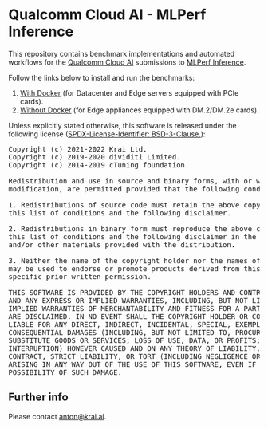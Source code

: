 # Qualcomm Cloud AI - MLPerf Inference

This repository contains benchmark implementations and automated workflows for
the [Qualcomm Cloud AI](https://www.qualcomm.com/products/cloud-artificial-intelligence)
submissions to [MLPerf Inference](https://mlcommons.org/en/groups/inference/).

Follow the links below to install and run the benchmarks:
1. [With Docker](docker/README.md) (for Datacenter and Edge servers equipped with PCIe cards).
2. [Without Docker](program/README.md) (for Edge appliances equipped with DM.2/DM.2e cards).

Unless explicitly stated otherwise, this software is released under the following license
([SPDX-License-Identifier: BSD-3-Clause.](https://spdx.org/licenses/BSD-3-Clause.html)):

<pre>
Copyright (c) 2021-2022 Krai Ltd.
Copyright (c) 2019-2020 dividiti Limited.
Copyright (c) 2014-2019 cTuning foundation.

Redistribution and use in source and binary forms, with or without
modification, are permitted provided that the following conditions are met:

1. Redistributions of source code must retain the above copyright notice,
this list of conditions and the following disclaimer.

2. Redistributions in binary form must reproduce the above copyright notice,
this list of conditions and the following disclaimer in the documentation
and/or other materials provided with the distribution.

3. Neither the name of the copyright holder nor the names of its contributors
may be used to endorse or promote products derived from this software without
specific prior written permission.

THIS SOFTWARE IS PROVIDED BY THE COPYRIGHT HOLDERS AND CONTRIBUTORS "AS IS"
AND ANY EXPRESS OR IMPLIED WARRANTIES, INCLUDING, BUT NOT LIMITED TO, THE
IMPLIED WARRANTIES OF MERCHANTABILITY AND FITNESS FOR A PARTICULAR PURPOSE
ARE DISCLAIMED. IN NO EVENT SHALL THE COPYRIGHT HOLDER OR CONTRIBUTORS BE
LIABLE FOR ANY DIRECT, INDIRECT, INCIDENTAL, SPECIAL, EXEMPLARY, OR
CONSEQUENTIAL DAMAGES (INCLUDING, BUT NOT LIMITED TO, PROCUREMENT OF
SUBSTITUTE GOODS OR SERVICES; LOSS OF USE, DATA, OR PROFITS; OR BUSINESS
INTERRUPTION) HOWEVER CAUSED AND ON ANY THEORY OF LIABILITY, WHETHER IN
CONTRACT, STRICT LIABILITY, OR TORT (INCLUDING NEGLIGENCE OR OTHERWISE)
ARISING IN ANY WAY OUT OF THE USE OF THIS SOFTWARE, EVEN IF ADVISED OF THE
POSSIBILITY OF SUCH DAMAGE.
</pre>

## Further info

Please contact anton@krai.ai.